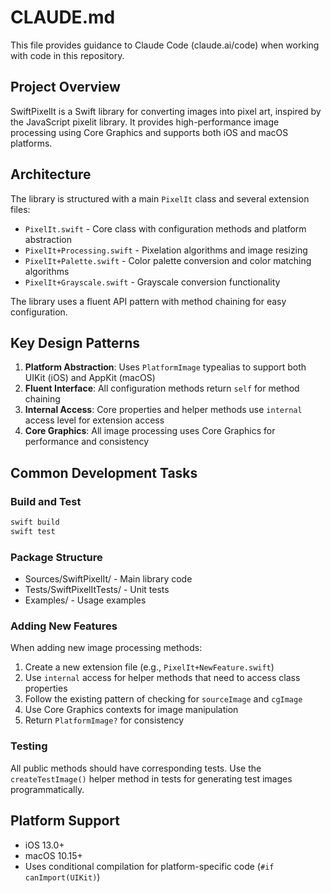 # CLAUDE.md

This file provides guidance to Claude Code (claude.ai/code) when working with code in this repository.

## Project Overview

SwiftPixelIt is a Swift library for converting images into pixel art, inspired by the JavaScript pixelit library. It provides high-performance image processing using Core Graphics and supports both iOS and macOS platforms.

## Architecture

The library is structured with a main `PixelIt` class and several extension files:

- `PixelIt.swift` - Core class with configuration methods and platform abstraction
- `PixelIt+Processing.swift` - Pixelation algorithms and image resizing
- `PixelIt+Palette.swift` - Color palette conversion and color matching algorithms
- `PixelIt+Grayscale.swift` - Grayscale conversion functionality

The library uses a fluent API pattern with method chaining for easy configuration.

## Key Design Patterns

1. **Platform Abstraction**: Uses `PlatformImage` typealias to support both UIKit (iOS) and AppKit (macOS)
2. **Fluent Interface**: All configuration methods return `self` for method chaining
3. **Internal Access**: Core properties and helper methods use `internal` access level for extension access
4. **Core Graphics**: All image processing uses Core Graphics for performance and consistency

## Common Development Tasks

### Build and Test
```bash
swift build
swift test
```

### Package Structure
- Sources/SwiftPixelIt/ - Main library code
- Tests/SwiftPixelItTests/ - Unit tests
- Examples/ - Usage examples

### Adding New Features

When adding new image processing methods:
1. Create a new extension file (e.g., `PixelIt+NewFeature.swift`)
2. Use `internal` access for helper methods that need to access class properties
3. Follow the existing pattern of checking for `sourceImage` and `cgImage`
4. Use Core Graphics contexts for image manipulation
5. Return `PlatformImage?` for consistency

### Testing

All public methods should have corresponding tests. Use the `createTestImage()` helper method in tests for generating test images programmatically.

## Platform Support

- iOS 13.0+
- macOS 10.15+
- Uses conditional compilation for platform-specific code (`#if canImport(UIKit)`)